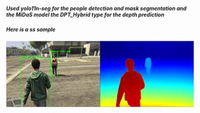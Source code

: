 ##### Used yolo11n-seg for the people detection and mask segmentation and the MiDaS model the DPT_Hybrid type for the depth prediction

##### Here is a ss sample

<p align="center">
  <img src="dist.PNG" />
</p>